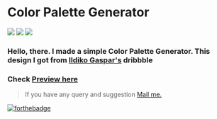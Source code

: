 # Color Palette Generator

<a href="http://ForTheBadge.com"><img src="https://forthebadge.com/images/badges/uses-html.svg"></a>
<a href="http://ForTheBadge.com"><img src="https://forthebadge.com/images/badges/uses-css.svg"></a>
<a href="http://ForTheBadge.com"><img src="https://forthebadge.com/images/badges/uses-js.svg"></a>

### Hello, there. I made a simple Color Palette Generator. This design I got from <a href="https://dribbble.com/shots/12026251-Color-Palette-Generator">Ildiko Gaspar's</a> dribbble

### Check <a href="https://codecolors.netlify.app/">Preview here</a>

> If you have any query and suggestion <a href="mailto: aniketchauhan13055@gmail.com">Mail me.</a>

[![forthebadge](https://forthebadge.com/images/badges/built-with-love.svg)](https://forthebadge.com)
